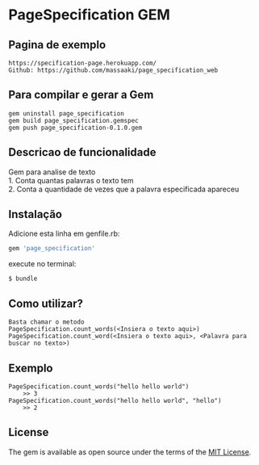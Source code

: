 # PageSpecification GEM

## Pagina de exemplo
	https://specification-page.herokuapp.com/
	Github: https://github.com/massaaki/page_specification_web	


## Para compilar e gerar a Gem 
	gem uninstall page_specification
	gem build page_specification.gemspec
	gem push page_specification-0.1.0.gem


## Descricao de funcionalidade
Gem para analise de texto<br>
	1. Conta quantas palavras o texto tem <br>
	2. Conta a quantidade de vezes que a palavra especificada apareceu

## Instalação

Adicione esta linha em genfile.rb:

```ruby
gem 'page_specification'
```

execute no terminal:

    $ bundle


## Como utilizar?
	Basta chamar o metodo
	PageSpecification.count_words(<Insiera o texto aqui>)
	PageSpecification.count_word(<Insiera o texto aqui>, <Palavra para buscar no texto>)

## Exemplo
	PageSpecification.count_words("hello hello world")
		>> 3
	PageSpecification.count_words("hello hello world", "hello")
		>> 2

## License

The gem is available as open source under the terms of the [MIT License](http://opensource.org/licenses/MIT).

